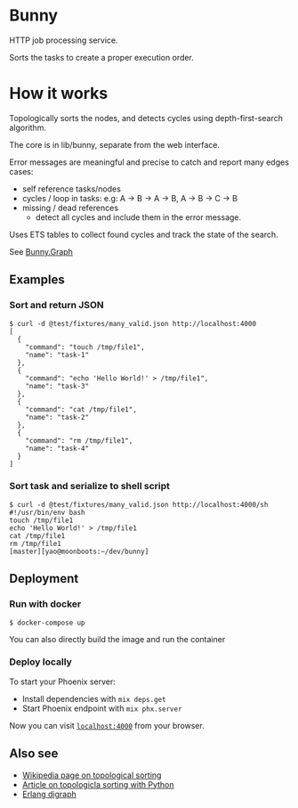 # Bunny

HTTP job processing service.

Sorts the tasks to create a proper execution order.

# How it works

Topologically sorts the nodes, and detects cycles using depth-first-search algorithm.

The core is in lib/bunny, separate from the web interface.

Error messages are meaningful and precise to catch and report many edges cases:

  - self reference tasks/nodes
  - cycles / loop in tasks: e.g: A -> B -> A -> B, A -> B -> C -> B
  - missing / dead references
    - detect all cycles and include them in the error message.

Uses ETS tables to collect found cycles and track the state of the search.

See [Bunny.Graph](./lib/bunny/graph.ex)

## Examples

### Sort and return JSON

``` shell
$ curl -d @test/fixtures/many_valid.json http://localhost:4000
[
  {
    "command": "touch /tmp/file1",
    "name": "task-1"
  },
  {
    "command": "echo 'Hello World!' > /tmp/file1",
    "name": "task-3"
  },
  {
    "command": "cat /tmp/file1",
    "name": "task-2"
  },
  {
    "command": "rm /tmp/file1",
    "name": "task-4"
  }
]
```

### Sort task and serialize to shell script
``` shell
$ curl -d @test/fixtures/many_valid.json http://localhost:4000/sh
#!/usr/bin/env bash
touch /tmp/file1
echo 'Hello World!' > /tmp/file1
cat /tmp/file1
rm /tmp/file1
[master][yao@moonboots:~/dev/bunny]
```

## Deployment

### Run with docker

``` shell
$ docker-compose up
```

You can also directly build the image and run the container

### Deploy locally

To start your Phoenix server:

  * Install dependencies with `mix deps.get`
  * Start Phoenix endpoint with `mix phx.server`

Now you can visit [`localhost:4000`](http://localhost:4000) from your browser.

## Also see

  * [Wikipedia page on topological sorting](https://en.wikipedia.org/wiki/Topological_sorting)
  * [Article on topologicla sorting with Python](https://algocoding.wordpress.com/2015/04/05/topological-sorting-python/)
  * [Erlang digraph](http://erlang.org/doc/man/digraph.html)
